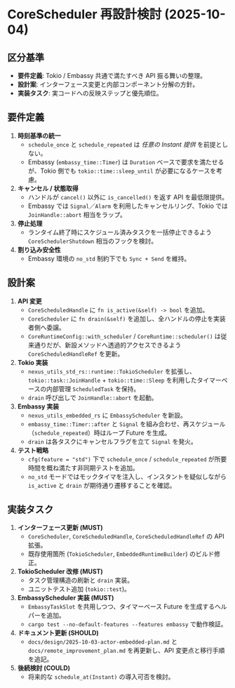 # CoreScheduler 再設計検討 (2025-10-04)

## 区分基準
- **要件定義**: Tokio / Embassy 共通で満たすべき API 振る舞いの整理。
- **設計案**: インターフェース変更と内部コンポーネント分解の方針。
- **実装タスク**: 実コードへの反映ステップと優先順位。

## 要件定義
1. **時刻基準の統一**
   - `schedule_once` と `schedule_repeated` は *任意の Instant 提供* を前提としない。
   - Embassy (`embassy_time::Timer`) は `Duration` ベースで要求を満たせるが、Tokio 側でも `tokio::time::sleep_until` が必要になるケースを考慮。
2. **キャンセル / 状態取得**
   - ハンドルが `cancel()` 以外に `is_cancelled()` を返す API を最低限提供。
   - Embassy では `Signal`／`Alarm` を利用したキャンセルリング、Tokio では `JoinHandle::abort` 相当をラップ。
3. **停止処理**
   - ランタイム終了時にスケジュール済みタスクを一括停止できるよう `CoreSchedulerShutdown` 相当のフックを検討。
4. **割り込み安全性**
   - Embassy 環境の `no_std` 制約下でも `Sync + Send` を維持。

## 設計案
1. **API 変更**
   - `CoreScheduledHandle` に `fn is_active(&self) -> bool` を追加。
   - `CoreScheduler` に `fn drain(&self)` を追加し、全ハンドルの停止を実装者側へ委譲。
   - `CoreRuntimeConfig::with_scheduler` / `CoreRuntime::scheduler()` は従来通りだが、新設メソッドへ透過的アクセスできるよう `CoreScheduledHandleRef` を更新。
2. **Tokio 実装**
   - `nexus_utils_std_rs::runtime::TokioScheduler` を拡張し、`tokio::task::JoinHandle` + `tokio::time::Sleep` を利用したタイマーベースの内部管理 `ScheduledTask` を保持。
   - `drain` 呼び出しで `JoinHandle::abort` を起動。
3. **Embassy 実装**
   - `nexus_utils_embedded_rs` に `EmbassyScheduler` を新設。
   - `embassy_time::Timer::after` と `Signal` を組み合わせ、再スケジュール（`schedule_repeated`）時はループ Future を生成。
   - `drain` は各タスクにキャンセルフラグを立て `Signal` を発火。
4. **テスト戦略**
   - `cfg(feature = "std")` 下で `schedule_once` / `schedule_repeated` が所要時間を概ね満たす非同期テストを追加。
   - `no_std` モードではモックタイマを注入し、インスタントを疑似しながら `is_active` と `drain` が期待通り遷移することを確認。

## 実装タスク
1. **インターフェース更新 (MUST)**
   - `CoreScheduler`, `CoreScheduledHandle`, `CoreScheduledHandleRef` の API 拡張。
   - 既存使用箇所 (`TokioScheduler`, `EmbeddedRuntimeBuilder`) のビルド修正。
2. **TokioScheduler 改修 (MUST)**
   - タスク管理構造の刷新と `drain` 実装。
   - ユニットテスト追加 (`tokio::test`)。
3. **EmbassyScheduler 実装 (MUST)**
   - `EmbassyTaskSlot` を共用しつつ、タイマーベース Future を生成するヘルパーを追加。
   - `cargo test --no-default-features --features embassy` で動作検証。
4. **ドキュメント更新 (SHOULD)**
   - `docs/design/2025-10-03-actor-embedded-plan.md` と `docs/remote_improvement_plan.md` を再更新し、API 変更点と移行手順を追記。
5. **後続検討 (COULD)**
   - 将来的な `schedule_at(Instant)` の導入可否を検討。
